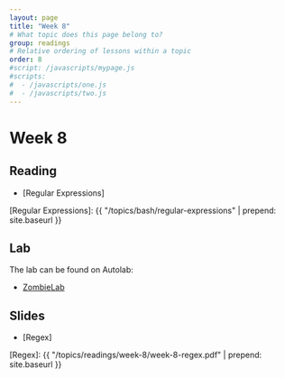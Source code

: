 ```yaml
---
layout: page
title: "Week 8"
# What topic does this page belong to?
group: readings
# Relative ordering of lessons within a topic
order: 8
#script: /javascripts/mypage.js
#scripts:
#  - /javascripts/one.js
#  - /javascripts/two.js
---
```


# Week 8

## Reading

- [Regular Expressions]

[Regular Expressions]: {{ "/topics/bash/regular-expressions" | prepend: site.baseurl }}

## Lab

The lab can be found on Autolab:

- [ZombieLab](https://autolab.andrew.cmu.edu/courses/07131-f20/assessments/zombielab)

## Slides

- [Regex] 

[Regex]:        {{ "/topics/readings/week-8/week-8-regex.pdf" | prepend: site.baseurl }}
